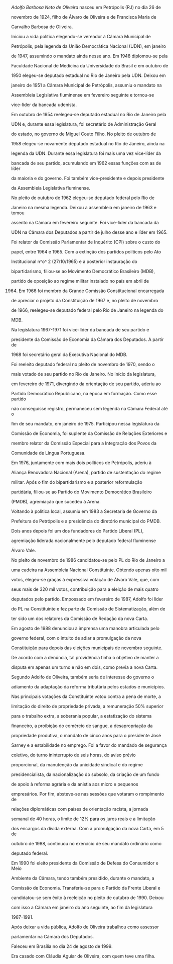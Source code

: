 

*Adolfo Barbosa Neto de Oliveira* nasceu em Petrópolis (RJ) no dia 26 de

novembro de 1924, filho de Álvaro de Oliveira e de Francisca Maria de

Carvalho Barbosa de Oliveira.



Iniciou a vida política elegendo-se vereador à Câmara Municipal de

Petrópolis, pela legenda da União Democrática Nacional (UDN), em janeiro

de 1947, assumindo o mandato ainda nesse ano. Em 1948 diplomou-se pela

Faculdade Nacional de Medicina da Universidade do Brasil e em outubro de

1950 elegeu-se deputado estadual no Rio de Janeiro pela UDN. Deixou em

janeiro de 1951 a Câmara Municipal de Petrópolis, assumiu o mandato na

Assembleia Legislativa fluminense em fevereiro seguinte e tornou-se

vice-líder da bancada udenista.



Em outubro de 1954 reelegeu-se deputado estadual no Rio de Janeiro pela

UDN e, durante essa legislatura, foi secretário de Administração Geral

do estado, no governo de Miguel Couto Filho. No pleito de outubro de

1958 elegeu-se novamente deputado estadual no Rio de Janeiro, ainda na

legenda da UDN. Durante essa legislatura foi mais uma vez vice-líder da

bancada de seu partido, acumulando em 1962 essas funções com as de líder

da maioria e do governo. Foi também vice-presidente e depois presidente

da Assembleia Legislativa fluminense.



No pleito de outubro de 1962 elegeu-se deputado federal pelo Rio de

Janeiro na mesma legenda. Deixou a assembleia em janeiro de 1963 e tomou

assento na Câmara em fevereiro seguinte. Foi vice-líder da bancada da

UDN na Câmara dos Deputados a partir de julho desse ano e líder em 1965.

Foi relator da Comissão Parlamentar de Inquérito (CPI) sobre o custo do

papel, entre 1964 e 1965. Com a extinção dos partidos políticos pelo Ato

Institucional n^o^ 2 (27/10/1965) e a posterior instauração do

bipartidarismo, filiou-se ao Movimento Democrático Brasileiro (MDB),

partido de oposição ao regime militar instalado no país em abril de

1964. Em 1966 foi membro da Grande Comissão Constitucional encarregada

de apreciar o projeto da Constituição de 1967 e, no pleito de novembro

de 1966, reelegeu-se deputado federal pelo Rio de Janeiro na legenda do

MDB.



Na legislatura 1967-1971 foi vice-líder da bancada de seu partido e

presidente da Comissão de Economia da Câmara dos Deputados. A partir de

1968 foi secretário geral da Executiva Nacional do MDB.



Foi reeleito deputado federal no pleito de novembro de 1970, sendo o

mais votado de seu partido no Rio de Janeiro. No início da legislatura,

em fevereiro de 1971, divergindo da orientação de seu partido, aderiu ao

Partido Democrático Republicano, na época em formação. Como esse partido

não conseguisse registro, permaneceu sem legenda na Câmara Federal até o

fim de seu mandato, em janeiro de 1975. Participou nessa legislatura da

Comissão de Economia, foi suplente da Comissão de Relações Exteriores e

membro relator da Comissão Especial para a Integração dos Povos da

Comunidade de Língua Portuguesa.



Em 1976, juntamente com mais dois políticos de Petrópolis, aderiu à

Aliança Renovadora Nacional (Arena), partido de sustentação do regime

militar. Após o fim do bipartidarismo e a posterior reformulação

partidária, filiou-se ao Partido do Movimento Democrático Brasileiro

(PMDB), agremiação que sucedeu à Arena.



Voltando à política local, assumiu em 1983 a Secretaria de Governo da

Prefeitura de Petrópolis e a presidência do diretório municipal do PMDB.

Dois anos depois foi um dos fundadores do Partido Liberal (PL),

agremiação liderada nacionalmente pelo deputado federal fluminense

Álvaro Vale.



No pleito de novembro de 1986 candidatou-se pelo PL do Rio de Janeiro a

uma cadeira na Assembleia Nacional Constituinte. Obtendo apenas oito mil

votos, elegeu-se graças à expressiva votação de Álvaro Vale, que, com

seus mais de 320 mil votos, contribuição para a eleição de mais quatro

deputados pelo partido. Empossado em fevereiro de 1987, Adolfo foi líder

do PL na Constituinte e fez parte da Comissão de Sistematização, além de

ter sido um dos relatores da Comissão de Redação da nova Carta.



Em agosto de 1988 denunciou à imprensa uma manobra articulada pelo

governo federal, com o intuito de adiar a promulgação da nova

Constituição para depois das eleições municipais de novembro seguinte.

De acordo com a denúncia, tal providência tinha o objetivo de manter a

disputa em apenas um turno e não em dois, como previa a nova Carta.

Segundo Adolfo de Oliveira, também seria de interesse do governo o

adiamento da adaptação da reforma tributária pelos estados e municípios.



Nas principais votações da Constituinte votou contra a pena de morte, a

limitação do direito de propriedade privada, a remuneração 50% superior

para o trabalho extra, a soberania popular, a estatização do sistema

financeiro, a proibição do comércio de sangue, a desapropriação da

propriedade produtiva, o mandato de cinco anos para o presidente José

Sarney e a estabilidade no emprego. Foi a favor do mandado de segurança

coletivo, do turno ininterrupto de seis horas, do aviso prévio

proporcional, da manutenção da unicidade sindical e do regime

presidencialista, da nacionalização do subsolo, da criação de um fundo

de apoio à reforma agrária e da anistia aos micro e pequenos

empresários. Por fim, absteve-se nas sessões que votaram o rompimento de

relações diplomáticas com países de orientação racista, a jornada

semanal de 40 horas, o limite de 12% para os juros reais e a limitação

dos encargos da dívida externa. Com a promulgação da nova Carta, em 5 de

outubro de 1988, continuou no exercício de seu mandato ordinário como

deputado federal.



Em 1990 foi eleito presidente da Comissão de Defesa do Consumidor e Meio

Ambiente da Câmara, tendo também presidido, durante o mandato, a

Comissão de Economia. Transferiu-se para o Partido da Frente Liberal e

candidatou-se sem êxito à reeleição no pleito de outubro de 1990. Deixou

com isso a Câmara em janeiro do ano seguinte, ao fim da legislatura

1987-1991.



Após deixar a vida pública, Adolfo de Oliveira trabalhou como assessor

parlamentar na Câmara dos Deputados.



Faleceu em Brasília no dia 24 de agosto de 1999.



Era casado com Cláudia Aguiar de Oliveira, com quem teve uma filha.



